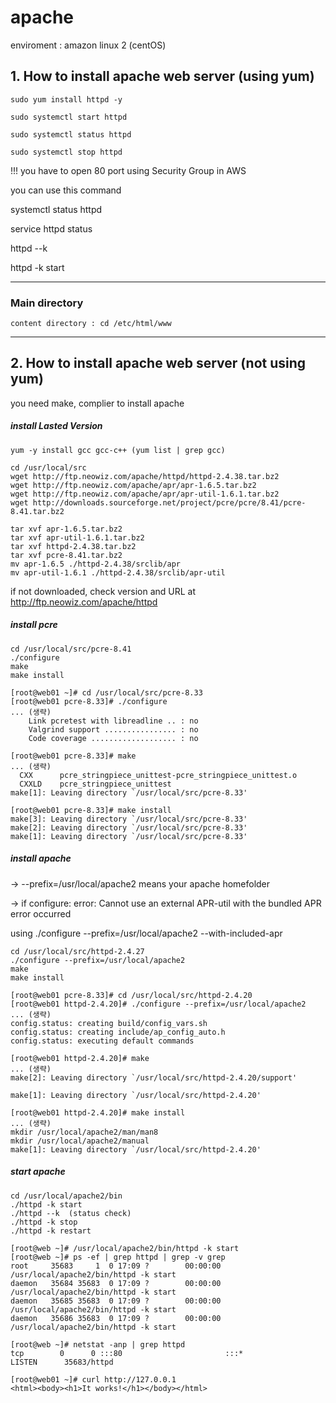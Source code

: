 # apache
enviroment : amazon linux 2 (centOS)

## 1. How to install apache web server (using yum)

~~~
sudo yum install httpd -y

sudo systemctl start httpd

sudo systemctl status httpd

sudo systemctl stop httpd
~~~

!!! you have to open 80 port using Security Group in AWS

you can use this command

systemctl status httpd

service httpd status	

httpd --k

httpd -k start


* * *

### Main directory

~~~
content directory : cd /etc/html/www
~~~

* * *

## 2. How to install apache web server (not using yum)

you need make, complier to install apache

##### install Lasted Version
~~~
yum -y install gcc gcc-c++ (yum list | grep gcc)

cd /usr/local/src
wget http://ftp.neowiz.com/apache/httpd/httpd-2.4.38.tar.bz2
wget http://ftp.neowiz.com/apache/apr/apr-1.6.5.tar.bz2
wget http://ftp.neowiz.com/apache/apr/apr-util-1.6.1.tar.bz2
wget http://downloads.sourceforge.net/project/pcre/pcre/8.41/pcre-8.41.tar.bz2

tar xvf apr-1.6.5.tar.bz2
tar xvf apr-util-1.6.1.tar.bz2
tar xvf httpd-2.4.38.tar.bz2
tar xvf pcre-8.41.tar.bz2
mv apr-1.6.5 ./httpd-2.4.38/srclib/apr
mv apr-util-1.6.1 ./httpd-2.4.38/srclib/apr-util
~~~
if not downloaded, check version and URL at http://ftp.neowiz.com/apache/httpd

##### install pcre

~~~
cd /usr/local/src/pcre-8.41
./configure
make
make install
~~~

~~~
[root@web01 ~]# cd /usr/local/src/pcre-8.33
[root@web01 pcre-8.33]# ./configure
... (생략)
    Link pcretest with libreadline .. : no
    Valgrind support ................ : no
    Code coverage ................... : no
~~~

~~~
[root@web01 pcre-8.33]# make
... (생략)
  CXX      pcre_stringpiece_unittest-pcre_stringpiece_unittest.o
  CXXLD    pcre_stringpiece_unittest
make[1]: Leaving directory `/usr/local/src/pcre-8.33'
~~~

~~~
[root@web01 pcre-8.33]# make install
make[3]: Leaving directory `/usr/local/src/pcre-8.33'
make[2]: Leaving directory `/usr/local/src/pcre-8.33'
make[1]: Leaving directory `/usr/local/src/pcre-8.33'
~~~

##### install apache

-> --prefix=/usr/local/apache2 means your apache homefolder

-> if configure: error: Cannot use an external APR-util with the bundled APR error occurred 

using ./configure --prefix=/usr/local/apache2 --with-included-apr

~~~
cd /usr/local/src/httpd-2.4.27
./configure --prefix=/usr/local/apache2
make
make install
~~~

~~~
[root@web01 pcre-8.33]# cd /usr/local/src/httpd-2.4.20
[root@web01 httpd-2.4.20]# ./configure --prefix=/usr/local/apache2
... (생략)
config.status: creating build/config_vars.sh
config.status: creating include/ap_config_auto.h
config.status: executing default commands
~~~

~~~
[root@web01 httpd-2.4.20]# make
... (생략)
make[2]: Leaving directory `/usr/local/src/httpd-2.4.20/support'

make[1]: Leaving directory `/usr/local/src/httpd-2.4.20'
~~~

~~~
[root@web01 httpd-2.4.20]# make install
... (생략)
mkdir /usr/local/apache2/man/man8
mkdir /usr/local/apache2/manual
make[1]: Leaving directory `/usr/local/src/httpd-2.4.20'
~~~

##### start apache

~~~
cd /usr/local/apache2/bin
./httpd -k start
./httpd --k  (status check)
./httpd -k stop
./httpd -k restart
~~~

~~~
[root@web ~]# /usr/local/apache2/bin/httpd -k start
[root@web ~]# ps -ef | grep httpd | grep -v grep
root     35683     1  0 17:09 ?        00:00:00 /usr/local/apache2/bin/httpd -k start
daemon   35684 35683  0 17:09 ?        00:00:00 /usr/local/apache2/bin/httpd -k start
daemon   35685 35683  0 17:09 ?        00:00:00 /usr/local/apache2/bin/httpd -k start
daemon   35686 35683  0 17:09 ?        00:00:00 /usr/local/apache2/bin/httpd -k start
~~~

~~~
[root@web ~]# netstat -anp | grep httpd
tcp        0      0 :::80                       :::*                        LISTEN      35683/httpd
~~~

~~~
[root@web01 ~]# curl http://127.0.0.1
<html><body><h1>It works!</h1></body></html>
~~~




